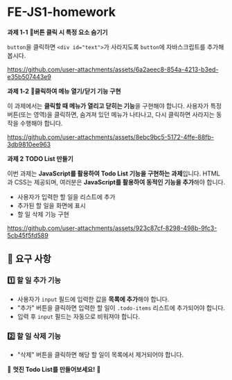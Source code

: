 # FE-JS1-homework

**과제 1-1**
**📌버튼 클릭 시 특정 요소 숨기기**

`button`을 클릭하면 `<div id="text">`가 사라지도록 `button`에 자바스크립트를 추가해봅시다.

https://github.com/user-attachments/assets/6a2aeec8-854a-4213-b3ed-e35b507443e9

    
**과제 1-2**
**📌클릭하여 메뉴 열기/닫기 기능 구현**

이 과제에서는 **클릭할 때 메뉴가 열리고 닫히는 기능**을 구현해야 합니다. 사용자가 특정 버튼(또는 영역)을 클릭하면, 숨겨져 있던 메뉴가 나타나고, 다시 클릭하면 사라지는 동작을 수행해야 합니다.

https://github.com/user-attachments/assets/8ebc9bc5-5172-4ffe-88fb-3db9810ee963


**과제 2**
**TODO List 만들기**

이번 과제는 **JavaScript를 활용하여 Todo List 기능을 구현하는 과제**입니다. HTML과 CSS는 제공되며, 여러분은 **JavaScript를 활용하여 동적인 기능을 추가**해야 합니다.

- 사용자가 입력한 할 일을 리스트에 추가
- 추가된 할 일을 화면에 표시
- 할 일 삭제 기능 구현


https://github.com/user-attachments/assets/923c87cf-8298-498b-9fc3-5cb45f5fd589


## 📌 **요구 사항**

### 1️⃣ **할 일 추가 기능**

- 사용자가 `input` 필드에 입력한 값을 **목록에 추가**해야 합니다.
- "추가" 버튼을 클릭하면 입력한 할 일이 `.todo-items` 리스트에 추가되어야 합니다.
- 입력 후 `input` 필드는 자동으로 비워져야 합니다.

### 2️⃣ **할 일 삭제 기능**

- "삭제" 버튼을 클릭하면 해당 할 일이 목록에서 제거되어야 합니다.

🚀 **멋진 Todo List를 만들어보세요!** 🚀
